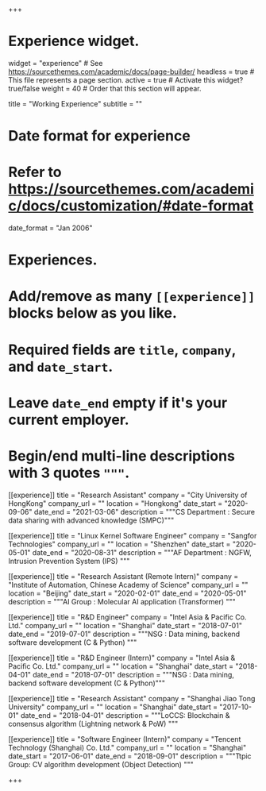 +++
# Experience widget.
widget = "experience"  # See https://sourcethemes.com/academic/docs/page-builder/
headless = true  # This file represents a page section.
active = true  # Activate this widget? true/false
weight = 40  # Order that this section will appear.

title = "Working Experience"
subtitle = ""

# Date format for experience
#   Refer to https://sourcethemes.com/academic/docs/customization/#date-format
date_format = "Jan 2006"

# Experiences.
#   Add/remove as many `[[experience]]` blocks below as you like.
#   Required fields are `title`, `company`, and `date_start`.
#   Leave `date_end` empty if it's your current employer.
#   Begin/end multi-line descriptions with 3 quotes `"""`.
[[experience]]
  title = "Research Assistant"
  company = "City University of HongKong"
  company_url = ""
  location = "Hongkong"
  date_start = "2020-09-06"
  date_end = "2021-03-06"
  description = """CS Department : Secure data sharing with advanced knowledge (SMPC)"""

[[experience]]
  title = "Linux Kernel Software Engineer"
  company = "Sangfor Technologies"
  company_url = ""
  location = "Shenzhen"
  date_start = "2020-05-01"
  date_end = "2020-08-31"
  description = """AF Department : NGFW, Intrusion Prevention System (IPS) """

[[experience]]
  title = "Research Assistant (Remote Intern)"
  company = "Institute of Automation, Chinese Academy of Science"
  company_url = ""
  location = "Beijing"
  date_start = "2020-02-01"
  date_end = "2020-05-01"
  description = """AI Group : Molecular AI application (Transformer) """

[[experience]]
  title = "R&D Engineer"
  company = "Intel Asia & Pacific Co. Ltd."
  company_url = ""
  location = "Shanghai"
  date_start = "2018-07-01"
  date_end = "2019-07-01"
  description = """NSG : Data mining, backend software development (C & Python) """

[[experience]]
  title = "R&D Engineer (Intern)"
  company = "Intel Asia & Pacific Co. Ltd."
  company_url = ""
  location = "Shanghai"
  date_start = "2018-04-01"
  date_end = "2018-07-01"
  description = """NSG : Data mining, backend software development  (C & Python)"""

[[experience]]
  title = "Research Assistant"
  company = "Shanghai Jiao Tong University"
  company_url = ""
  location = "Shanghai"
  date_start = "2017-10-01"
  date_end = "2018-04-01"
  description = """LoCCS: Blockchain & consensus algorithm (Lightning network & PoW) """


[[experience]]
  title = "Software Engineer (Intern)"
  company = "Tencent Technology (Shanghai) Co. Ltd."
  company_url = ""
  location = "Shanghai"
  date_start = "2017-06-01"
  date_end = "2018-09-01"
  description = """Ttpic Group: CV algorithm development (Object Detection) """


+++
